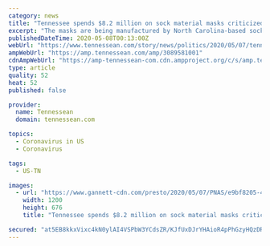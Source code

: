 ```yaml
---
category: news
title: "Tennessee spends $8.2 million on sock material masks criticized by Democratic lawmakers"
excerpt: "The masks are being manufactured by North Carolina-based sock company Renfro Corporation and given to Tennesseans for free."
publishedDateTime: 2020-05-08T00:13:00Z
webUrl: "https://www.tennessean.com/story/news/politics/2020/05/07/tennessee-defends-8-2-million-renfro-sock-material-masks/3089581001/"
ampWebUrl: "https://amp.tennessean.com/amp/3089581001"
cdnAmpWebUrl: "https://amp-tennessean-com.cdn.ampproject.org/c/s/amp.tennessean.com/amp/3089581001"
type: article
quality: 52
heat: 52
published: false

provider:
  name: Tennessean
  domain: tennessean.com

topics:
  - Coronavirus in US
  - Coronavirus

tags:
  - US-TN

images:
  - url: "https://www.gannett-cdn.com/presto/2020/05/07/PNAS/e9bf8205-41fa-45e4-865a-0d37863d4f06-tn_mask.jpg?auto=webp&crop=1124,633,x0,y93&format=pjpg&width=1200"
    width: 1200
    height: 676
    title: "Tennessee spends $8.2 million on sock material masks criticized by Democratic lawmakers"

secured: "at5EB8kkxVixc4kN0ylAI4VSPbW3YCdsZR/KJfUxDJrYHAioR4pPhGzyHQzDRE8tIYfrKhnewOL5ARVoff3KQtGf6MOlostNg6AnmgXx80Vj6OQH6pcVpVyrPRt5vHC8PT/rf4MBg8Ije2giZ3HA/aHIiO1MHMFxBzPo6o3+vlm2BKzo5rZpepKsY0NZNg/JlL6HopIyPEQFo2CwxpagN8c9fwTe4Cb1qkmtPa6el/NIMzaMDNMcUKxJX7aP4XbDOKoCiJoyDoVff3UTs7HtPyxTa1wMgYn8KinJvc0cnAUwEhwDlyhLW9grAd8hXpYZ3MwfMqMX5gvovp0RpaODUXrVsqKK0M+Gmp3Noc2LaClB739Rqz2KDiELV+IhIY1AT7ATMWh4tFBep2gprbio73deRjMJf5Gntu7FeoDZkrBcEbtan3+JC0MpxJMWL1Ue02W8L6HbYGONHYAWjzhw5kNcbN4dCTHvKgHz9gcPtGo=;6WlgmE4l9OMuBemMSh45ew=="
---
```


